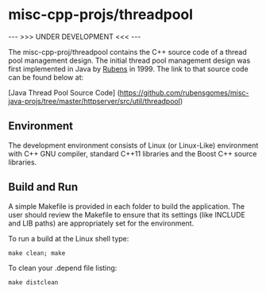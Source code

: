 # misc-cpp-projs/threadpool

--- >>> UNDER DEVELOPMENT <<< ---

The misc-cpp-proj/threadpool contains the C++ source code of a thread pool management design.  The initial thread pool management design was first implemented in Java by [Rubens](http://www.rubens-gomes.com) in 1999.  The link to that source code can be found below at:

[Java Thread Pool Source Code] (https://github.com/rubensgomes/misc-java-projs/tree/master/httpserver/src/util/threadpool)

## Environment

The development environment consists of Linux (or Linux-Like) environment with C++ GNU compiler, standard C++11 libraries and the Boost C++ source libraries.

## Build and Run 

A simple Makefile is provided in each folder to build the  application.  The user should review the Makefile to ensure that its settings (like INCLUDE and LIB paths) are appropriately set for the environment.

To run a build at the Linux shell type:

    make clean; make

To clean your .depend file listing:

    make distclean
